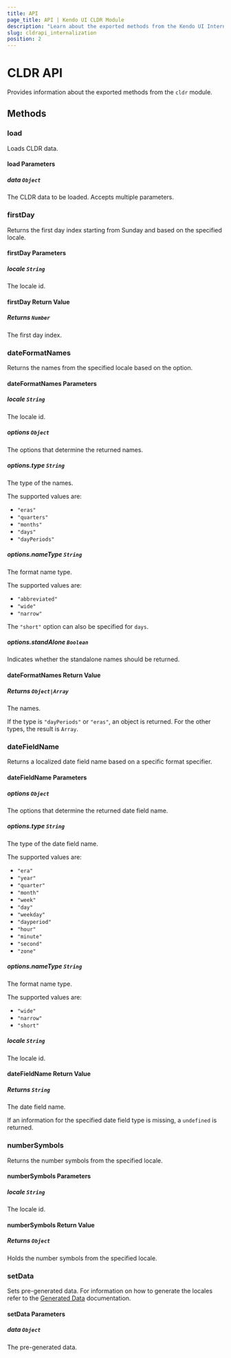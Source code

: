 ```yaml
---
title: API
page_title: API | Kendo UI CLDR Module
description: "Learn about the exported methods from the Kendo UI Internationalization CLDR module."
slug: cldrapi_internalization
position: 2
---
```


# CLDR API

Provides information about the exported methods from the `cldr` module.

## Methods

### load

Loads CLDR data.

#### load Parameters

##### data `Object`

The CLDR data to be loaded. Accepts multiple parameters.

### firstDay

Returns the first day index starting from Sunday and based on the specified locale.

#### firstDay Parameters

##### locale `String`

The locale id.

#### firstDay Return Value

##### Returns `Number`

The first day index.

### dateFormatNames

Returns the names from the specified locale based on the option.

#### dateFormatNames Parameters

##### locale `String`

The locale id.

##### options `Object`

The options that determine the returned names.

##### options.type `String`

The type of the names.

The supported values are:
* `"eras"`
* `"quarters"`
* `"months"`
* `"days"`
* `"dayPeriods"`

##### options.nameType `String`

The format name type.

The supported values are:
* `"abbreviated"`
* `"wide"`
* `"narrow"`

The `"short"` option can also be specified for `days`.

##### options.standAlone `Boolean`

Indicates whether the standalone names should be returned.

#### dateFormatNames Return Value

##### Returns `Object|Array`

The names.

If the type is `"dayPeriods"` or `"eras"`, an object is returned. For the other types, the result is `Array`.

### dateFieldName

Returns a localized date field name based on a specific format specifier.

#### dateFieldName Parameters

##### options `Object`

The options that determine the returned date field name.

##### options.type `String`

The type of the date field name.

The supported values are:
* `"era"`
* `"year"`
* `"quarter"`
* `"month"`
* `"week"`
* `"day"`
* `"weekday"`
* `"dayperiod"`
* `"hour"`
* `"minute"`
* `"second"`
* `"zone"`

##### options.nameType `String`

The format name type.

The supported values are:
* `"wide"`
* `"narrow"`
* `"short"`

##### locale `String`

The locale id.

#### dateFieldName Return Value

##### Returns `String`

The date field name.

If an information for the specified date field type is missing, a `undefined` is returned.

### numberSymbols

Returns the number symbols from the specified locale.

#### numberSymbols Parameters

##### locale `String`

The locale id.

#### numberSymbols Return Value

##### Returns `Object`

Holds the number symbols from the specified locale.

### setData

Sets pre-generated data. For information on how to generate the locales refer to the [Generated Data](https://github.com/telerik/kendo-intl/blob/master/docs/cldr/index.md#generated-data) documentation.

#### setData Parameters

##### data `Object`

The pre-generated data.

